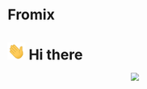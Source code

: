 # Fromix
# <img src="wave.gif" width="35"/> Hi there 

<div id="header" align="center">
  <img src="giphy.gif" width="200"/>
</div>

